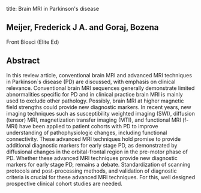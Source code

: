 title: Brain MRI in Parkinson's disease

## Meijer, Frederick J A. and Goraj, Bozena
Front Biosci (Elite Ed)


## Abstract
In this review article, conventional brain MRI and advanced MRI techniques in Parkinson`s disease (PD) are discussed, with emphasis on clinical relevance. Conventional brain MRI sequences generally demonstrate limited abnormalities specific for PD and in clinical practice brain MRI is mainly used to exclude other pathology. Possibly, brain MRI at higher magnetic field strengths could provide new diagnostic markers. In recent years, new imaging techniques such as susceptibility weighted imaging (SWI), diffusion (tensor) MRI, magnetization transfer imaging (MTI), and functional MRI (f-MRI) have been applied to patient cohorts with PD to improve understanding of pathophysiologic changes, including functional connectivity. These advanced MRI techniques hold promise to provide additional diagnostic markers for early stage PD, as demonstrated by diffusional changes in the orbital-frontal region in the pre-motor phase of PD. Whether these advanced MRI techniques provide new diagnostic markers for early stage PD, remains a debate. Standardization of scanning protocols and post-processing methods, and validation of diagnostic criteria is crucial for these advanced MRI techniques. For this, well designed prospective clinical cohort studies are needed.

